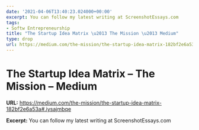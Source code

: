 ```yaml
---
date: '2021-04-06T13:40:23.024000+00:00'
excerpt: You can follow my latest writing at ScreenshotEssays.com
tags:
- Softw Entrepreneurship
title: "The Startup Idea Matrix \u2013 The Mission \u2013 Medium"
type: drop
url: https://medium.com/the-mission/the-startup-idea-matrix-182bf2e6a53a#.iysajmbqe
---
```


# The Startup Idea Matrix – The Mission – Medium

**URL:** https://medium.com/the-mission/the-startup-idea-matrix-182bf2e6a53a#.iysajmbqe

**Excerpt:** You can follow my latest writing at ScreenshotEssays.com
